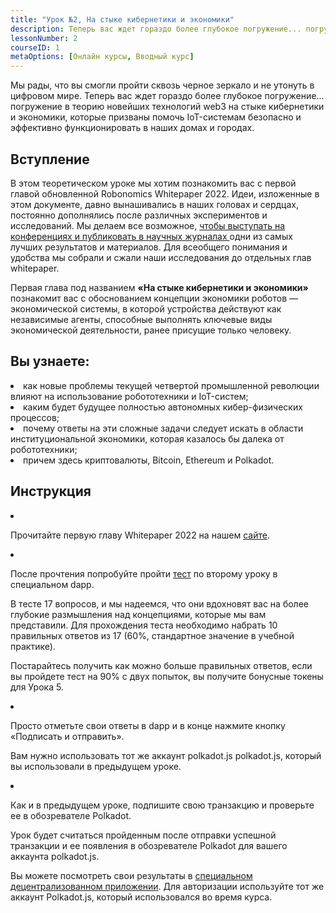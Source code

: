 ```yaml
---
title: "Урок №2, На стыке кибернетики и экономики"
description: Теперь вас ждет гораздо более глубокое погружение... погружение в теорию новейших технологий web3 на стыке кибернетики и экономики, которые призваны помочь IoT-системам безопасно и эффективно функционировать в наших домах и городах.
lessonNumber: 2
courseID: 1
metaOptions: [Онлайн курсы, Вводный курс]
---
```


<section class="container__narrow">

Мы рады, что вы смогли пройти сквозь черное зеркало и не утонуть в цифровом мире. Теперь вас ждет гораздо более глубокое погружение... погружение в теорию новейших технологий web3 на стыке кибернетики и экономики, которые призваны помочь IoT-системам безопасно и эффективно функционировать в наших домах и городах.

</section>

<section class="container__narrow">

## Вступление

В этом теоретическом уроке мы хотим познакомить вас с первой главой обновленной Robonomics Whitepaper 2022. Идеи, изложенные в этом документе, давно вынашивались в наших головах и сердцах, постоянно дополнялись после различных экспериментов и исследований. Мы делаем все возможное, [чтобы выступать на конференциях и публиковать в научных журналах ](https://robonomics.network/papers/) одни из самых лучших результатов и материалов. Для всеобщего понимания и удобства мы собрали и сжали наши исследования до отдельных глав whitepaper.

Первая глава под названием **«На стыке кибернетики и экономики»** познакомит вас с обоснованием концепции экономики роботов — экономической системы, в которой устройства действуют как независимые агенты, способные выполнять ключевые виды экономической деятельности, ранее присущие только человеку.

</section>

<section class="container__reg">

## Вы узнаете:

<List>

<li>
как новые проблемы текущей четвертой промышленной революции влияют на использование робототехники и IoT-систем;
</li>

<li>
каким будет будущее полностью автономных кибер-физических процессов;
</li>

<li>
почему ответы на эти сложные задачи следует искать в области институциональной экономики, которая казалось бы далека от робототехники;
</li>

<li>
причем здесь криптовалюты, Bitcoin, Ethereum и Polkadot.
</li>

</List>
</section>

<section class="container__reg">

## Инструкция

<List type="numbers">

<li>

Прочитайте первую главу Whitepaper 2022 на нашем [сайте](https://robonomics.network/vision/).

</li>

<li>

После прочтения попробуйте пройти [тест](https://lesson2.robonomics.academy/#/) по второму уроку в специальном dapp. 

В тесте 17 вопросов, и мы надеемся, что они вдохновят вас на более глубокие размышления над концепциями, которые мы вам представили. Для прохождения теста необходимо набрать 10 правильных ответов из 17 (60%, стандартное значение в учебной практике).

Постарайтесь получить как можно больше правильных ответов, если вы пройдете тест на 90% с двух попыток, вы получите бонусные токены для Урока 5.

</li>

<li>

Просто отметьте свои ответы в dapp и в конце нажмите кнопку «Подписать и отправить».

Вам нужно использовать тот же аккаунт polkadot.js polkadot.js, который вы использовали в предыдущем уроке. 

</li>

<li>

Как и в предыдущем уроке, подпишите свою транзакцию и проверьте ее в обозревателе Polkadot.

</li>
</List>
</section>


<Result>

Урок будет считаться пройденным после отправки успешной транзакции и ее появления в обозревателе Polkadot для вашего аккаунта polkadot.js.

Вы можете посмотреть свои результаты в [специальном децентрализованном приложении](https://lk.robonomics.academy/). Для авторизации используйте тот же аккаунт Polkadot.js, который использовался во время курса.

</Result>